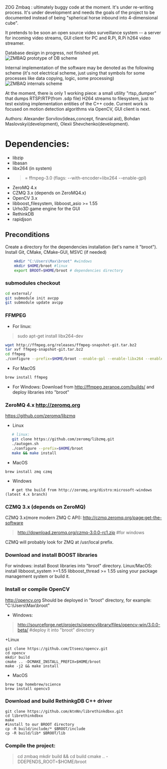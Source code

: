 ZOG Zmbaq : ultimately buggy code at the moment. It's under re-writing process.
It's under development and needs the goals of the project to be documented instead of being
"spherical horse inbound into 4-dimensional cube".

It pretends to be soon an open source video surveillance system -- a server for incoming video streams,
GUI client for PC and R.Pi, R.Pi h264 video streamer.

Database design in progress, not finished yet.
![ZMBAQ prototype of DB scheme](https://github.com/zog-camera/zmbaq/blob/master/docs/db.png)

Internal implementation of the software may be denoted as the following scheme
 (it's not electrical scheme, just using that symbols for some processes like data copying, logic, some processing)
![ZMBAQ internals scheme](https://github.com/zog-camera/zmbaq/blob/master/docs/zmbaq_internal.png)

At the moment, there is only 1 working piece: a small utility "rtsp_dumper" that dumps RTSP/RTP(from .sdp file) H264 streams
to filesystem, just to test existing implementation entities of the C++ code.
Current work is focused on motion detection algorithms via OpenCV, GUI client is next.


Authors: Alexander Sorvilov(ideas,concept, financial aid), Bohdan Maslovskyi(development), Olexii Shevchenko(development).

# Dependencies:
+ libzip
+ libasan
+ libx264 (in system)
+ >= ffmpeg-3.0 (flags: --with-encoder=libx264 --enable-gpl)
+ ZeroMQ 4.x
+ CZMQ 3.x (depends on ZeroMQ4.x)
+ OpenCV 3.x
+ libboost_filesystem, libboost_asio >= 1.55
+ Urho3D game engine for the GUI
+ RethinkDB
+ rapidjson

## Preconditions
   Create a directory for the dependencies installation
  (let's name it "broot"). Install Git, CMake, CMake-GUI, MSVC (if needed)
```BASH
	mkdir "C:\Users\Max\broot" #windows
	mkdir $HOME/broot #linux
    export BROOT=$HOME/broot # dependencies directory
```

### submodules checkout
```BASH
cd external/
git submodule init avcpp
git submodule update avcpp
```

### FFMPEG
+ For linux:
> sudo apt-get install libx264-dev

```BASH
wget http://ffmpeg.org/releases/ffmpeg-snapshot-git.tar.bz2
tar xvf ffmpeg-snapshot-git.tar.bz2
cd ffmpeg
./configure --prefix=$HOME/broot --enable-gpl --enable-libx264 --enable-decoder=h264
```
+ For MacOS
```BASH
brew install ffmpeg
```
+ For Windows:
Download from http://ffmpeg.zeranoe.com/builds/ and deploy libraries into "broot"

### ZeroMQ 4.x http://zeromq.org
https://github.com/zeromq/libzmq
+ Linux
```BASH
   # linux:
   git clone https://github.com/zeromq/libzmq.git
   ./autogen.sh
   ./configure --prefix=$HOME/broot
   make && make install
```

+ MacOS
```
brew install zmq czmq
```

+ Windows
```
   # get the build from http://zeromq.org/distro:microsoft-windows (latest 4.x branch)
```

### CZMQ 3.x (depends on ZeroMQ)
CZMQ 3.x(more modern ZMQ C API):
	http://czmq.zeromq.org/page:get-the-software

> http://download.zeromq.org/czmq-3.0.0-rc1.zip  #for windows

CZMQ will probably look for ZMQ at /usr/local prefix.

### Download and install BOOST libraries
  For windows: install Boost libraries into "broot" directory.
  Linux/MacOS: install libboost_system >=1.55 libboost_thread >= 1.55
  using your package management system or build it.


### Install or compile OpenCV
http://opencv.org
Should be deployed in "broot" directory, for example: "C:\Users\Max\broot"

+ Windows:
> http://sourceforge.net/projects/opencvlibrary/files/opencv-win/3.0.0-beta/
> #deploy it into "broot" directory

+Linux
```
git clone https://github.com/Itseez/opencv.git
cd opencv
mkdir build
cmake .. -DCMAKE_INSTALL_PREFIX=$HOME/broot
make -j2 && make install
```

+ MacOS
```
brew tap homebrew/science
brew install opencv3
```
### Download and build RethinkgDB C++ driver
```
git clone https://github.com/AtnNn/librethinkdbxx.git
cd librethinkdbxx
make
#install to our BROOT directory
cp -R build/include/* $BROOT/include
cp -R build/lib* $BROOT/lib
```

### Compile the project:
> cd zmbaq
> mkdir build && cd build
> cmake .. -DDEPENDS_ROOT=$HOME/broot




